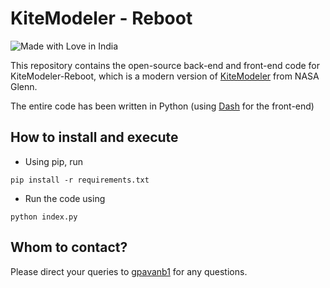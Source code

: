 # KiteModeler - Reboot

![Made with Love in India](https://madewithlove.org.in/badge.svg)

This repository contains the open-source back-end and front-end
code for KiteModeler-Reboot, which is a modern
version of [KiteModeler](https://www.grc.nasa.gov/WWW/K-12/airplane/kiteprog.html) from NASA Glenn.


The entire code has been written in Python (using [Dash](https://plot.ly/dash/) for the front-end)

## How to install and execute
* Using pip, run
```
pip install -r requirements.txt
```

* Run the code using
```
python index.py
```

## Whom to contact?

Please direct your queries to [gpavanb1](http://github.com/gpavanb1)
for any questions.
